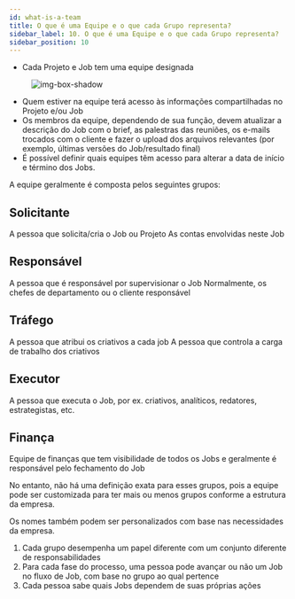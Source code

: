 ```yaml
---
id: what-is-a-team
title: O que é uma Equipe e o que cada Grupo representa?
sidebar_label: 10. O que é uma Equipe e o que cada Grupo representa?
sidebar_position: 10
---
```


- Cada Projeto e Job tem uma equipe designada


<figure>

![img-box-shadow](/img/university/project-management/what-is-a-team1.png)

<figcaption></figcaption>
</figure>

- Quem estiver na equipe terá acesso às informações compartilhadas no Projeto e/ou Job
- Os membros da equipe, dependendo de sua função, devem atualizar a descrição do Job com o brief, as palestras das reuniões, os e-mails trocados com o cliente e fazer o upload dos arquivos relevantes (por exemplo, últimas versões do Job/resultado final)
- É possível definir quais equipes têm acesso para alterar a data de início e término dos Jobs.

A equipe geralmente é composta pelos seguintes grupos:

## Solicitante
A pessoa que solicita/cria o Job ou Projeto
As contas envolvidas neste Job

## Responsável
A pessoa que é responsável por supervisionar o Job
Normalmente, os chefes de departamento ou o cliente responsável

## Tráfego
A pessoa que atribui os criativos a cada job
A pessoa que controla a carga de trabalho dos criativos

## Executor
A pessoa que executa o Job, por ex. criativos, analíticos, redatores, estrategistas, etc.

## Finança
Equipe de finanças que tem visibilidade de todos os Jobs e geralmente é responsável pelo fechamento do Job

No entanto, não há uma definição exata para esses grupos, pois a equipe pode ser customizada para ter mais ou menos grupos conforme a estrutura da empresa.

Os nomes também podem ser personalizados com base nas necessidades da empresa.

1. Cada grupo desempenha um papel diferente com um conjunto diferente de responsabilidades
2. Para cada fase do processo, uma pessoa pode avançar ou não um Job no fluxo de Job, com base no grupo ao qual pertence
3. Cada pessoa sabe quais Jobs dependem de suas próprias ações
